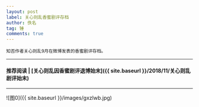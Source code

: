 ```yaml
---
layout: post
label: 关心则乱香蜜剧评存档
author: 佚名
tag: 锤
comments: true
---
```


    知否作者关心则乱9月在微博发表的香蜜剧评存档。

---
#### 推荐阅读 | [关心则乱因香蜜剧评退博始末]({{ site.baseurl }}/2018/11/关心则乱剧评始末)
---


![图0]({{ site.baseurl }}/images/gxzlwb.jpg)